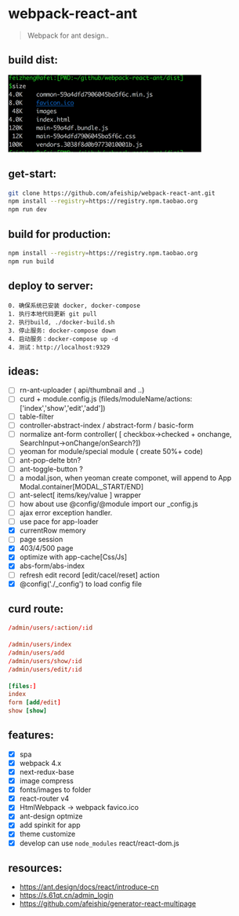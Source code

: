 # webpack-react-ant
> Webpack for ant design..

## build dist:
<img src='./docs/optimize_build.png' width="394" />

## get-start:
```bash
git clone https://github.com/afeiship/webpack-react-ant.git
npm install --registry=https://registry.npm.taobao.org
npm run dev
```

## build for production:
```bash
npm install --registry=https://registry.npm.taobao.org
npm run build
```

## deploy to server:
```apacheconfig
0. 确保系统已安装 docker, docker-compose
1. 执行本地代码更新 git pull
2. 执行build, ./docker-build.sh
3. 停止服务: docker-compose down
4. 启动服务：docker-compose up -d 
4. 测试：http://localhost:9329
```

## ideas:
+ [ ] rn-ant-uploader ( api/thumbnail and ..)
+ [ ] curd + module.config.js (fileds/moduleName/actions:['index','show','edit','add'])
+ [ ] table-filter
+ [ ] controller-abstract-index / abstract-form / basic-form
+ [ ] normalize ant-form controller( [ checkbox->checked + onchange,  SearchInput->onChange/onSearch?])
+ [ ] yeoman for module/special module ( create 50%+ code)
+ [ ] ant-pop-delte btn?
+ [ ] ant-toggle-button ?
+ [ ] a modal.json, when yeoman create componet, will append to App Modal.container[MODAL_START/END]
+ [ ] ant-select[ items/key/value ] wrapper
+ [ ] how about use @config/@module import our _config.js
+ [ ] ajax error exception handler.
+ [ ] use pace for app-loader
+ [x] currentRow memory
+ [ ] page session
+ [x] 403/4/500 page
+ [x] optimize with app-cache[Css/Js]
+ [x] abs-form/abs-index 
+ [ ] refresh edit record [edit/cacel/reset] action
+ [x] @config('./_config') to load config file

## curd route:
```conf
/admin/users/:action/:id

/admin/users/index
/admin/users/add
/admin/users/show/:id
/admin/users/edit/:id

[files:]
index
form [add/edit]
show [show]
```

## features:
+ [x] spa 
+ [x] webpack 4.x
+ [x] next-redux-base
+ [x] image compress
+ [x] fonts/images to folder
+ [x] react-router v4
+ [x] HtmlWebpack -> webpack favico.ico
+ [x] ant-design optmize
+ [x] add spinkit for app
+ [x] theme customize
+ [x] develop can use `node_modules` react/react-dom.js

## resources:
+ https://ant.design/docs/react/introduce-cn
+ https://s.61qt.cn/admin_login
+ https://github.com/afeiship/generator-react-multipage
